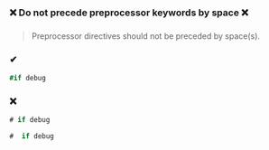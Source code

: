### ❌ Do not precede preprocessor keywords by space ❌
###

> Preprocessor directives should not be preceded by space(s).

### ✔
``` csharp
#if debug
```

### ❌
``` csharp
# if debug
```
``` csharp
#  if debug
```
